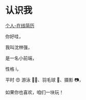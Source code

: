 # 认识我

[个人-在线简历](./resume.md)

你好哇，

我叫沈林强，

是一名小前端，

性格 i，

平时 😍 游泳 🏊🏻、羽毛球 🏸、摄影 📷，

如果你也喜欢，咱们一块玩！

<!-- If you also like these，welcome to call me together！！ -->
